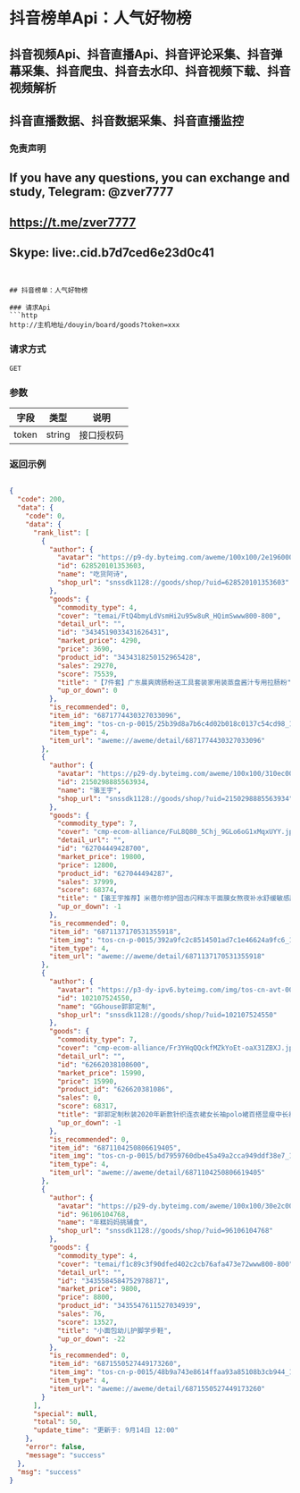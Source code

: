 # 抖音榜单Api：人气好物榜

## 抖音视频Api、抖音直播Api、抖音评论采集、抖音弹幕采集、抖音爬虫、抖音去水印、抖音视频下载、抖音视频解析
## 抖音直播数据、抖音数据采集、抖音直播监控

### 免责声明
## If you have any questions, you can exchange and study, Telegram: @zver7777
## https://t.me/zver7777
## Skype: live:.cid.b7d7ced6e23d0c41
```


## 抖音榜单：人气好物榜

### 请求Api
```http
http://主机地址/douyin/board/goods?token=xxx

```

###

### 请求方式
```http
GET
```

###

### 参数
| 字段 | 类型 | 说明 |
| --- | --- | --- |
| token | string | 接口授权码 |


###

### 返回示例
```json

{
  "code": 200,
  "data": {
    "code": 0,
    "data": {
      "rank_list": [
        {
          "author": {
            "avatar": "https://p9-dy.byteimg.com/aweme/100x100/2e1960006db158c85c09d.jpeg?from=4010531038",
            "id": 628520101353603,
            "name": "吃货阿诗",
            "shop_url": "snssdk1128://goods/shop/?uid=628520101353603"
          },
          "goods": {
            "commodity_type": 4,
            "cover": "temai/FtQ4bmyLdVsmHi2u95w8uR_HQimSwww800-800",
            "detail_url": "",
            "id": "3434519033431626431",
            "market_price": 4290,
            "price": 3690,
            "product_id": "3434318250152965428",
            "sales": 29270,
            "score": 75539,
            "title": "【7件套】广东晨爽牌肠粉送工具套装家用装蒸盘酱汁专用拉肠粉",
            "up_or_down": 0
          },
          "is_recommended": 0,
          "item_id": "6871774430327033096",
          "item_img": "tos-cn-p-0015/25b39d8a7b6c4d02b018c0137c54cd98_1599959699",
          "item_type": 4,
          "item_url": "aweme://aweme/detail/6871774430327033096"
        },
        {
          "author": {
            "avatar": "https://p29-dy.byteimg.com/aweme/100x100/310ec000271943dfe24f0.jpeg?from=4010531038",
            "id": 2150298885563934,
            "name": "骆王宇",
            "shop_url": "snssdk1128://goods/shop/?uid=2150298885563934"
          },
          "goods": {
            "commodity_type": 7,
            "cover": "cmp-ecom-alliance/FuL8Q80_5Chj_9GLo6oG1xMqxUYY.jpg",
            "detail_url": "",
            "id": "62704449428700",
            "market_price": 19800,
            "price": 12800,
            "product_id": "627044494287",
            "sales": 37999,
            "score": 68374,
            "title": "【骆王宇推荐】米蓓尔修护固态闪释冻干面膜女熬夜补水舒缓敏感肌",
            "up_or_down": -1
          },
          "is_recommended": 0,
          "item_id": "6871137170531355918",
          "item_img": "tos-cn-p-0015/392a9fc2c8514501ad7c1e46624a9fc6_1599811314",
          "item_type": 4,
          "item_url": "aweme://aweme/detail/6871137170531355918"
        },
        {
          "author": {
            "avatar": "https://p3-dy-ipv6.byteimg.com/img/tos-cn-avt-0015/0aa0f475c73557a8b9636a8c440373a6~c5_100x100.jpeg?from=4010531038",
            "id": 102107524550,
            "name": "GGhouse郭郭定制",
            "shop_url": "snssdk1128://goods/shop/?uid=102107524550"
          },
          "goods": {
            "commodity_type": 7,
            "cover": "cmp-ecom-alliance/Fr3YHqQQckfMZkYoEt-oaX31ZBXJ.jpg",
            "detail_url": "",
            "id": "62662038108600",
            "market_price": 15990,
            "price": 15990,
            "product_id": "626620381086",
            "sales": 0,
            "score": 68317,
            "title": "郭郭定制秋装2020年新款针织连衣裙女长袖polo裙百搭显瘦中长裙",
            "up_or_down": -1
          },
          "is_recommended": 0,
          "item_id": "6871104250806619405",
          "item_img": "tos-cn-p-0015/bd7959760dbe45a49a2cca949ddf38e7_1599803631",
          "item_type": 4,
          "item_url": "aweme://aweme/detail/6871104250806619405"
        },
        {
          "author": {
            "avatar": "https://p29-dy.byteimg.com/aweme/100x100/30e2c0006cdc6d6495bef.jpeg?from=4010531038",
            "id": 96106104768,
            "name": "年糕妈妈挑辅食",
            "shop_url": "snssdk1128://goods/shop/?uid=96106104768"
          },
          "goods": {
            "commodity_type": 4,
            "cover": "temai/f1c89c3f90dfed402c2cb76afa473e72www800-800",
            "detail_url": "",
            "id": "3435584584752978871",
            "market_price": 9800,
            "price": 8800,
            "product_id": "3435547611527034939",
            "sales": 76,
            "score": 13527,
            "title": "小面包幼儿护脚学步鞋",
            "up_or_down": -22
          },
          "is_recommended": 0,
          "item_id": "6871550527449173260",
          "item_img": "tos-cn-p-0015/48b9a743e8614ffaa93a85108b3cb944_1599907572",
          "item_type": 4,
          "item_url": "aweme://aweme/detail/6871550527449173260"
        }
      ],
      "special": null,
      "total": 50,
      "update_time": "更新于: 9月14日 12:00"
    },
    "error": false,
    "message": "success"
  },
  "msg": "success"
}
```

